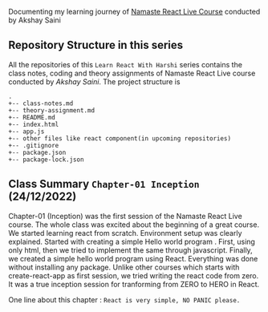 
   Documenting my learning journey of [Namaste React Live Course](https://learn.namastedev.com/) conducted by Akshay Saini
  

## Repository Structure in this series 

All the repositories of this `Learn React With Harshi` series contains the class notes, coding and theory assignments of Namaste React Live course conducted by *Akshay Saini*. The project structure is 

```
.
+-- class-notes.md
+-- theory-assignment.md
+-- README.md
+-- index.html
+-- app.js
+-- other files like react component(in upcoming repositories)
+-- .gitignore
+-- package.json
+-- package-lock.json
```

## Class Summary `Chapter-01 Inception` (24/12/2022)

Chapter-01 (Inception) was the first session of the Namaste React Live course. The whole class was excited about the beginning of a great course. We started learning react from scratch. Environment setup was clearly explained. Started with creating a simple Hello world program . First, using only  html, then we tried to implement the same through javascript. Finally, we created a simple hello world program using React. Everything was done without installing any package. Unlike other courses which starts with create-react-app as first session, we tried writing the react code from zero. It was a true inception session for  tranforming from ZERO to HERO in React.

One line about this chapter : `React is very simple, NO PANIC please.`



